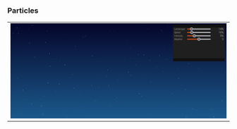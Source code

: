 ### Particles 
 <table>
  <tr>
    <td style ="width: 80%;" ><img src="https://github.com/VoltG3/javascript/blob/master/particles/desktop.png" alt="img"></td>
  <tr>
 </table>
